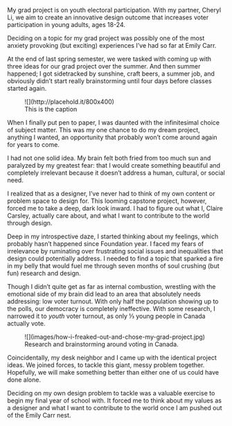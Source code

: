My grad project is on youth electoral participation. With my partner, Cheryl Li, we aim to create an innovative design outcome that increases voter participation in young adults, ages 18-24.

Deciding on a topic for my grad project was possibly one of the most anxiety provoking (but exciting) experiences I’ve had so far at Emily Carr.

At the end of last spring semester, we were tasked with coming up with three ideas for our grad project over the summer. And then summer happened; I got sidetracked by sunshine, craft beers, a summer job, and obviously didn’t start really brainstorming until four days before classes started again.

<figure class="figure figure--aside">
![](http://placehold.it/800x400)
<figcaption>This is the caption</figcaption>
</figure>

When I finally put pen to paper, I was daunted with the infinitesimal choice of subject matter. This was my one chance to do my dream project, anything I wanted, an opportunity that probably won’t come around again for years to come.

<div data-pullquote="wrestling with the emotional side of my brain did lead to an area that absolutely needs addressing: low voter turnout"></div>

I had not one solid idea. My brain felt both fried from too much sun and paralyzed by my greatest fear: that I would create something beautiful and completely irrelevant because it doesn’t address a human, cultural, or social need.

I realized that as a designer, I’ve never had to think of my own content or problem space to design for. This looming capstone project, however, forced me to take a deep, dark look inward. I had to figure out what I, Claire Carsley, actually care about, and what I want to contribute to the world through design.

Deep in my introspective daze, I started thinking about my feelings, which probably hasn’t happened since Foundation year. I faced my fears of irrelevance by ruminating over frustrating social issues and inequalities that design could potentially address. I needed to find a topic that sparked a fire in my belly that would fuel me through seven months of soul crushing (but fun) research and design.  

Though I didn’t quite get as far as internal combustion, wrestling with the emotional side of my brain did lead to an area that absolutely needs addressing: low voter turnout. With only half the population showing up to the polls, our democracy is completely ineffective. With some research, I narrowed it to _youth_ voter turnout, as only ⅓ young people in Canada actually vote.

<figure class="figure figure--aside">
![](images/how-i-freaked-out-and-chose-my-grad-project.jpg)
<figcaption>Research and brainstorming around voting in Canada.</figcaption>
</figure>

Coincidentally, my desk neighbor and I came up with the identical project ideas. We joined forces, to tackle this giant, messy problem together. Hopefully, we will make something better than either one of us could have done alone.

Deciding on my own design problem to tackle was a valuable exercise to begin my final year of school with. It forced me to think about my values as a designer and what I want to contribute to the world once I am pushed out of the Emily Carr nest.
